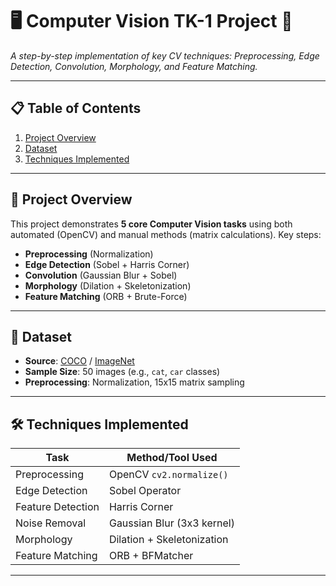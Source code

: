 # 🖥️ Computer Vision TK-1 Project 🚀  

*A step-by-step implementation of key CV techniques: Preprocessing, Edge Detection, Convolution, Morphology, and Feature Matching.*  

---

## 📋 Table of Contents  
1. [Project Overview](#-project-overview)  
2. [Dataset](#-dataset)  
3. [Techniques Implemented](#-techniques-implemented)

---

## 🌟 Project Overview  
This project demonstrates **5 core Computer Vision tasks** using both automated (OpenCV) and manual methods (matrix calculations). Key steps:  
- **Preprocessing** (Normalization)  
- **Edge Detection** (Sobel + Harris Corner)  
- **Convolution** (Gaussian Blur + Sobel)  
- **Morphology** (Dilation + Skeletonization)  
- **Feature Matching** (ORB + Brute-Force)  

---

## 📁 Dataset  
- **Source**: [COCO](https://cocodataset.org) / [ImageNet](https://www.image-net.org)  
- **Sample Size**: 50 images (e.g., `cat`, `car` classes)  
- **Preprocessing**: Normalization, 15x15 matrix sampling  

---

## 🛠️ Techniques Implemented  
| Task                | Method/Tool Used           |  
|---------------------|----------------------------|  
| Preprocessing       | OpenCV `cv2.normalize()`   |  
| Edge Detection      | Sobel Operator             |  
| Feature Detection   | Harris Corner              |  
| Noise Removal       | Gaussian Blur (3x3 kernel) |  
| Morphology          | Dilation + Skeletonization |  
| Feature Matching    | ORB + BFMatcher            |  

---
